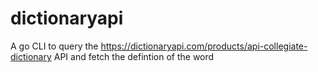 # dictionaryapi
A go CLI to query the https://dictionaryapi.com/products/api-collegiate-dictionary API and fetch the defintion of the word
